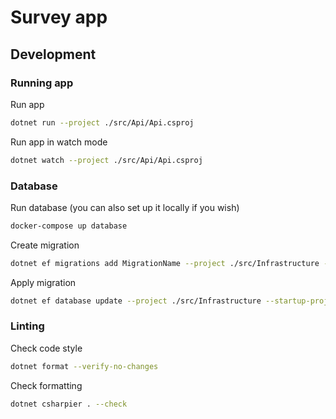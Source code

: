 # Survey app

## Development

### Running app
Run app
```bash
dotnet run --project ./src/Api/Api.csproj
```

Run app in watch mode
```bash
dotnet watch --project ./src/Api/Api.csproj
```

### Database

Run database (you can also set up it locally if you wish)
```bash
docker-compose up database
```

Create migration
```bash
dotnet ef migrations add MigrationName --project ./src/Infrastructure --startup-project ./src/Api
```

Apply migration
```bash
dotnet ef database update --project ./src/Infrastructure --startup-project ./src/Api
```

### Linting

Check code style
```bash
dotnet format --verify-no-changes
```

Check formatting
```bash
dotnet csharpier . --check
```
